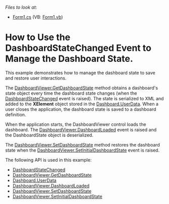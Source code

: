 *Files to look at*:

* [Form1.cs](./CS/WinForms-Dashboard-State-Changed-event/Form1.cs) (VB: [Form1.vb](./VB/WinForms-Dashboard-State-Changed-event/Form1.vb))

# How to Use the DashboardStateChanged Event to Manage the Dashboard State.

This example demonstrates how to manage the dashboard state to save and restore user interactions.

The [DashboardViewer.GetDashboardState](https://docs.devexpress.com/Dashboard/DevExpress.DashboardWin.DashboardViewer.GetDashboardState) method obtains a dashboard's state object every time the dashboard state changes (when the [DashboardStateChanged](http://docs.devexpress.com/Dashboard/DevExpress.DashboardWin.DashboardViewer.DashboardStateChanged?v=20.1) event is raised). The state is serialized to XML and added to the **XElement** object stored in the [Dashboard.UserData](https://docs.devexpress.com/Dashboard/DevExpress.DashboardCommon.Dashboard.UserData). When a user closes the application, the dashboard state is saved to a dashboard definition.

When the application starts, the DashboardViewer control loads the dashboard. The [DashboardViewer.DashboardLoaded](https://docs.devexpress.com/Dashboard/DevExpress.DashboardWin.DashboardViewer.DashboardLoaded) event is raised and the DashboardState object is deserialized.

The [DashboardViewer.SetDashboardState](https://docs.devexpress.com/Dashboard/DevExpress.DashboardWin.DashboardViewer.SetDashboardState) method restores the dashboard state when the [DashboardViewer.SetInitialDashboardState](https://docs.devexpress.com/Dashboard/DevExpress.DashboardWin.DashboardViewer.SetInitialDashboardState) event is raised.

The following API is used in this example:
* [DashboardStateChanged](http://docs.devexpress.com/Dashboard/DevExpress.DashboardWin.DashboardViewer.DashboardStateChanged?v=20.1)
* [DashboardViewer.GetDashboardState](https://docs.devexpress.com/Dashboard/DevExpress.DashboardWin.DashboardViewer.GetDashboardState)
* [Dashboard.UserData](https://docs.devexpress.com/Dashboard/DevExpress.DashboardCommon.Dashboard.UserData)
* [DashboardViewer.DashboardLoaded](https://docs.devexpress.com/Dashboard/DevExpress.DashboardWin.DashboardViewer.DashboardLoaded)
* [DashboardViewer.SetDashboardState](https://docs.devexpress.com/Dashboard/DevExpress.DashboardWin.DashboardViewer.SetDashboardState)
* [DashboardViewer.SetInitialDashboardState](https://docs.devexpress.com/Dashboard/DevExpress.DashboardWin.DashboardViewer.SetInitialDashboardState)
